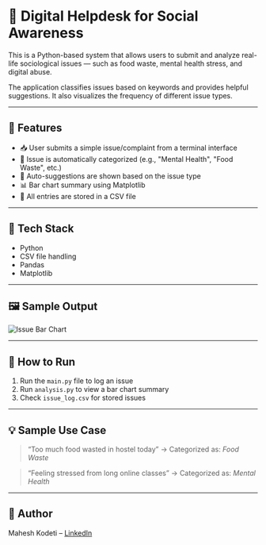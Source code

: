 # 📌 Digital Helpdesk for Social Awareness

This is a Python-based system that allows users to submit and analyze real-life sociological issues — such as food waste, mental health stress, and digital abuse.

The application classifies issues based on keywords and provides helpful suggestions. It also visualizes the frequency of different issue types.

---

## 📂 Features

- 📥 User submits a simple issue/complaint from a terminal interface
- 🧠 Issue is automatically categorized (e.g., "Mental Health", "Food Waste", etc.)
- 💬 Auto-suggestions are shown based on the issue type
- 📊 Bar chart summary using Matplotlib
- 🧾 All entries are stored in a CSV file

---

## 🔧 Tech Stack

- Python
- CSV file handling
- Pandas
- Matplotlib

---

## 🖼️ Sample Output

![Issue Bar Chart](issue_summary.png)

---

## 🚀 How to Run

1. Run the `main.py` file to log an issue  
2. Run `analysis.py` to view a bar chart summary  
3. Check `issue_log.csv` for stored issues

---

## 💡 Sample Use Case

> “Too much food wasted in hostel today” → Categorized as: *Food Waste*

> “Feeling stressed from long online classes” → Categorized as: *Mental Health*

---

## 🤝 Author

Mahesh Kodeti – [LinkedIn](https://www.linkedin.com/in/mahesh-kodeti-4a98aa1a1)

